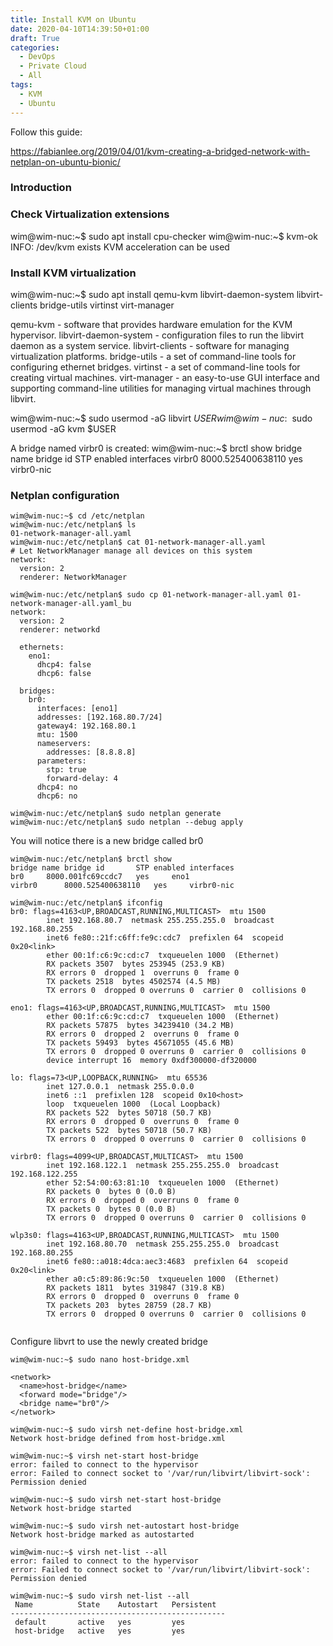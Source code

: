 ```yaml
---
title: Install KVM on Ubuntu
date: 2020-04-10T14:39:50+01:00
draft: True
categories:
  - DevOps
  - Private Cloud
  - All
tags:
  - KVM
  - Ubuntu
---
```


Follow this guide: 

https://fabianlee.org/2019/04/01/kvm-creating-a-bridged-network-with-netplan-on-ubuntu-bionic/

### Introduction



### Check Virtualization extensions

wim@wim-nuc:~$ sudo apt install cpu-checker
wim@wim-nuc:~$ kvm-ok
INFO: /dev/kvm exists
KVM acceleration can be used



### Install KVM virtualization
wim@wim-nuc:~$ sudo apt install qemu-kvm libvirt-daemon-system libvirt-clients bridge-utils virtinst virt-manager

qemu-kvm - software that provides hardware emulation for the KVM hypervisor.
libvirt-daemon-system - configuration files to run the libvirt daemon as a system service.
libvirt-clients - software for managing virtualization platforms.
bridge-utils - a set of command-line tools for configuring ethernet bridges.
virtinst - a set of command-line tools for creating virtual machines.
virt-manager - an easy-to-use GUI interface and supporting command-line utilities for managing virtual machines through libvirt.

wim@wim-nuc:~$ sudo usermod -aG libvirt $USER
wim@wim-nuc:~$ sudo usermod -aG kvm $USER

A bridge named virbr0 is created:
wim@wim-nuc:~$ brctl show
bridge name	bridge id		STP enabled	interfaces
virbr0		8000.525400638110	yes		virbr0-nic

### Netplan configuration

```
wim@wim-nuc:~$ cd /etc/netplan
wim@wim-nuc:/etc/netplan$ ls
01-network-manager-all.yaml
wim@wim-nuc:/etc/netplan$ cat 01-network-manager-all.yaml 
# Let NetworkManager manage all devices on this system
network:
  version: 2
  renderer: NetworkManager

wim@wim-nuc:/etc/netplan$ sudo cp 01-network-manager-all.yaml 01-network-manager-all.yaml_bu
network:
  version: 2
  renderer: networkd

  ethernets:
    eno1:
      dhcp4: false 
      dhcp6: false 

  bridges:
    br0:
      interfaces: [eno1]
      addresses: [192.168.80.7/24]
      gateway4: 192.168.80.1
      mtu: 1500
      nameservers:
        addresses: [8.8.8.8]
      parameters:
        stp: true
        forward-delay: 4
      dhcp4: no
      dhcp6: no

wim@wim-nuc:/etc/netplan$ sudo netplan generate
wim@wim-nuc:/etc/netplan$ sudo netplan --debug apply
```

You will notice there is a new bridge called br0

```
wim@wim-nuc:/etc/netplan$ brctl show
bridge name	bridge id		STP enabled	interfaces
br0		8000.001fc69ccdc7	yes		eno1
virbr0		8000.525400638110	yes		virbr0-nic

wim@wim-nuc:/etc/netplan$ ifconfig
br0: flags=4163<UP,BROADCAST,RUNNING,MULTICAST>  mtu 1500
        inet 192.168.80.7  netmask 255.255.255.0  broadcast 192.168.80.255
        inet6 fe80::21f:c6ff:fe9c:cdc7  prefixlen 64  scopeid 0x20<link>
        ether 00:1f:c6:9c:cd:c7  txqueuelen 1000  (Ethernet)
        RX packets 3507  bytes 253945 (253.9 KB)
        RX errors 0  dropped 1  overruns 0  frame 0
        TX packets 2518  bytes 4502574 (4.5 MB)
        TX errors 0  dropped 0 overruns 0  carrier 0  collisions 0

eno1: flags=4163<UP,BROADCAST,RUNNING,MULTICAST>  mtu 1500
        ether 00:1f:c6:9c:cd:c7  txqueuelen 1000  (Ethernet)
        RX packets 57875  bytes 34239410 (34.2 MB)
        RX errors 0  dropped 2  overruns 0  frame 0
        TX packets 59493  bytes 45671055 (45.6 MB)
        TX errors 0  dropped 0 overruns 0  carrier 0  collisions 0
        device interrupt 16  memory 0xdf300000-df320000  

lo: flags=73<UP,LOOPBACK,RUNNING>  mtu 65536
        inet 127.0.0.1  netmask 255.0.0.0
        inet6 ::1  prefixlen 128  scopeid 0x10<host>
        loop  txqueuelen 1000  (Local Loopback)
        RX packets 522  bytes 50718 (50.7 KB)
        RX errors 0  dropped 0  overruns 0  frame 0
        TX packets 522  bytes 50718 (50.7 KB)
        TX errors 0  dropped 0 overruns 0  carrier 0  collisions 0

virbr0: flags=4099<UP,BROADCAST,MULTICAST>  mtu 1500
        inet 192.168.122.1  netmask 255.255.255.0  broadcast 192.168.122.255
        ether 52:54:00:63:81:10  txqueuelen 1000  (Ethernet)
        RX packets 0  bytes 0 (0.0 B)
        RX errors 0  dropped 0  overruns 0  frame 0
        TX packets 0  bytes 0 (0.0 B)
        TX errors 0  dropped 0 overruns 0  carrier 0  collisions 0

wlp3s0: flags=4163<UP,BROADCAST,RUNNING,MULTICAST>  mtu 1500
        inet 192.168.80.70  netmask 255.255.255.0  broadcast 192.168.80.255
        inet6 fe80::a018:4dca:aec3:4683  prefixlen 64  scopeid 0x20<link>
        ether a0:c5:89:86:9c:50  txqueuelen 1000  (Ethernet)
        RX packets 1811  bytes 319847 (319.8 KB)
        RX errors 0  dropped 0  overruns 0  frame 0
        TX packets 203  bytes 28759 (28.7 KB)
        TX errors 0  dropped 0 overruns 0  carrier 0  collisions 0


```

Configure libvrt to use the newly created bridge

```
wim@wim-nuc:~$ sudo nano host-bridge.xml

<network>
  <name>host-bridge</name>
  <forward mode="bridge"/>
  <bridge name="br0"/>
</network>

wim@wim-nuc:~$ sudo virsh net-define host-bridge.xml
Network host-bridge defined from host-bridge.xml

wim@wim-nuc:~$ virsh net-start host-bridge
error: failed to connect to the hypervisor
error: Failed to connect socket to '/var/run/libvirt/libvirt-sock': Permission denied

wim@wim-nuc:~$ sudo virsh net-start host-bridge
Network host-bridge started

wim@wim-nuc:~$ sudo virsh net-autostart host-bridge
Network host-bridge marked as autostarted

wim@wim-nuc:~$ virsh net-list --all
error: failed to connect to the hypervisor
error: Failed to connect socket to '/var/run/libvirt/libvirt-sock': Permission denied

wim@wim-nuc:~$ sudo virsh net-list --all
 Name          State    Autostart   Persistent
------------------------------------------------
 default       active   yes         yes
 host-bridge   active   yes         yes

```
